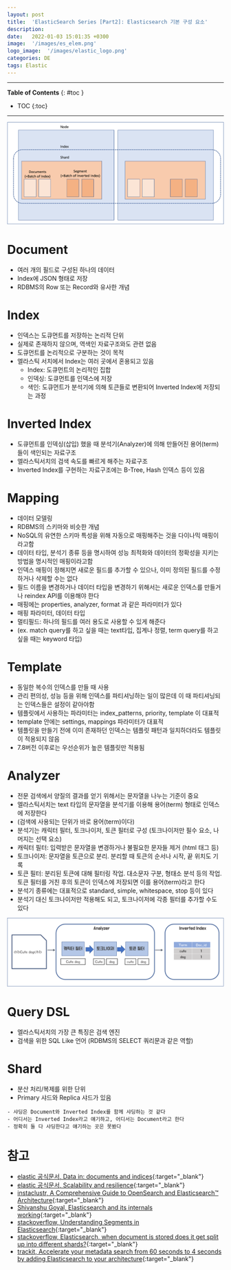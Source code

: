 ```yaml
---
layout: post
title:  'ElasticSearch Series [Part2]: Elasticsearch 기본 구성 요소'
description: 
date:   2022-01-03 15:01:35 +0300
image:  '/images/es_elem.png'
logo_image:  '/images/elastic_logo.png'
categories: DE
tags: Elastic
---
```


---

**Table of Contents**
{: #toc }
*  TOC
{:toc}

---

![](/images/es_elem.png)

# Document

- 여러 개의 필드로 구성된 하나의 데이터
- Index에 JSON 형태로 저장
- RDBMS의 Row 또는 Record와 유사한 개념

# Index

- 인덱스는 도큐먼트를 저장하는 논리적 단위
- 실제로 존재하지 않으며, 역색인 자료구조와도 관련 없음
- 도큐먼트를 논리적으로 구분하는 것이 목적
- 엘라스틱 서치에서 Index는 여러 곳에서 혼용되고 있음
  - Index: 도큐먼트의 논리적인 집합
  - 인덱싱: 도큐먼트를 인덱스에 저장
  - 색인: 도큐먼트가 분석기에 의해 토큰들로 변환되어 Inverted Index에 저장되는 과정

# Inverted Index

- 도큐먼트를 인덱싱(삽입) 했을 때 분석기(Analyzer)에 의해 만들어진 용어(term)들이 색인되는 자료구조
- 엘라스틱서치의 검색 속도를 빠르게 해주는 자료구조
- Inverted Index를 구현하는 자료구조에는 B-Tree, Hash 인덱스 등이 있음

# Mapping

- 데이터 모델링
- RDBMS의 스키마와 비슷한 개념
- NoSQL의 유연한 스키마 특성을 위해 자동으로 매핑해주는 것을 다이나믹 매핑이라고함
- 데이터 타입, 분석기 종류 등을 명시하여 성능 최적화와 데이터의 정확성을 지키는 방법을 명시적인 매핑이라고함
- 인덱스 매핑이 정해지면 새로운 필드를 추가할 수 있으나, 이미 정의된 필드를 수정하거나 삭제할 수는 없다
- 필드 이름을 변경하거나 데이터 타입을 변경하기 위해서는 새로운 인덱스를 만들거나 reindex API를 이용해야 한다
- 매핑에는 properties, analyzer, format 과 같은 파라미터가 있다
- 매핑 파라미터, 데이터 타입
- 멀티필드: 하나의 필드를 여러 용도로 사용할 수 있게 해준다
- (ex. match query를 하고 싶을 때는 text타입, 집계나 정렬, term query를 하고 싶을 때는 keyword 타입)


# Template

- 동일한 복수의 인덱스를 만들 때 사용
- 관리 편의성, 성능 등을 위해 인덱스를 파티셔닝하는 일이 많은데 이 때 파티셔닝되는 인덱스들은 설정이 같아야함
- 템플릿에서 사용하는 파라미터는 index_patterns, priority, template 이 대표적
- template 안에는 settings, mappings 파라미터가 대표적
- 템플릿을 만들기 전에 이미 존재하던 인덱스는 템플릿 패턴과 일치하더라도 템플릿이 적용되지 않음
- 7.8버전 이후로는 우선순위가 높은 템플릿만 적용됨

# Analyzer

- 전문 검색에서 양질의 결과를 얻기 위해서는 문자열을 나누는 기준이 중요
- 엘라스틱서치는 text 타입의 문자열을 분석기를 이용해 용어(term) 형태로 인덱스에 저장한다
- (검색에 사용되는 단위가 바로 용어(term)이다)
- 분석기는 캐릭터 필터, 토크나이저, 토큰 필터로 구성 (토크나이저만 필수 요소, 나머지는 선택 요소)
- 캐릭터 필터: 입력받은 문자열을 변경하거나 불필요한 문자들 제거 (html 태그 등)
- 토크나이저: 문자열을 토큰으로 분리. 분리할 때 토큰의 순서나 시작, 끝 위치도 기록
- 토큰 필터: 분리된 토큰에 대해 필터링 작업. 대소문자 구분, 형태소 분석 등의 작업. 토큰 필터를 거친 후의 토큰이 인덱스에 저장되면 이를 용어(term)라고 한다
- 분석기 종류에는 대표적으로 standard, simple, whitespace, stop 등이 있다
- 분석기 대신 토크나이저만 적용해도 되고, 토크나이저에 각종 필터를 추가할 수도 있다

![](/images/es_analyzer.png)

# Query DSL

- 엘라스틱서치의 가장 큰 특징은 검색 엔진
- 검색을 위한 SQL Like 언어 (RDBMS의 SELECT 쿼리문과 같은 역할)

# Shard

- 분산 처리/복제를 위한 단위
- Primary 샤드와 Replica 샤드가 있음

```
- 샤딩은 Document와 Inverted Index를 함께 샤딩하는 것 같다
- 어디서는 Inverted Index라고 얘기하고, 어디서는 Document라고 한다
- 정확히 둘 다 샤딩한다고 얘기하는 곳은 못봤다
```

# 참고

- [elastic 공식문서, Data in: documents and indices](https://www.elastic.co/guide/en/elasticsearch/reference/current/documents-indices.html){:target="_blank"}
- [elastic 공식문서, Scalability and resilience](https://www.elastic.co/guide/en/elasticsearch/reference/current/scalability.html){:target="_blank"}
- [instaclustr, A Comprehensive Guide to OpenSearch and Elasticsearch™ Architecture](https://www.instaclustr.com/blog/opensearch-and-elasticsearch-architecture/){:target="_blank"}
- [Shivanshu Goyal, Elasticsearch and its internals working](https://medium.com/geekculture/elasticsearch-internals-4c4c9ec077fa){:target="_blank"}
- [stackoverflow, Understanding Segments in Elasticsearch](https://stackoverflow.com/questions/15426441/understanding-segments-in-elasticsearch){:target="_blank"}
- [stackoverflow, Elasticsearch, when document is stored does it get split up into different shards?](https://stackoverflow.com/questions/59064364/elasticsearch-when-document-is-stored-does-it-get-split-up-into-different-shard){:target="_blank"}
- [trackit, Accelerate your metadata search from 60 seconds to 4 seconds by adding Elasticsearch to your architecture](https://trackit.io/trackit-whitepapers/accelerate-your-metadata-search-from-60-seconds-to-4-seconds-by-adding-elasticsearch-to-your-architecture/){:target="_blank"}